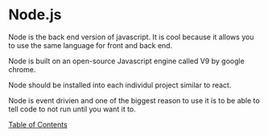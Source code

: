 # Node.js

Node is the back end version of javascript. It is cool because it allows you to use the same language for front and back end.

Node is built on an open-source Javascript engine called V9 by google chrome.

Node should be installed into each individul project similar to react.

Node is event drivien and one of the biggest reason to use it is to be able to tell code to not run until you want it to.

[Table of Contents](README.md)
